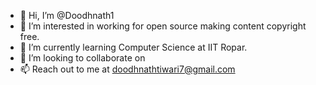 - 👋 Hi, I’m @Doodhnath1
- 👀 I’m interested in working for open source making content copyright free.
- 🌱 I’m currently learning Computer Science at IIT Ropar.
- 💞️ I’m looking to collaborate on 
- 📫 Reach out to me at doodhnathtiwari7@gmail.com

<!---
Doodhnath1/Doodhnath1 is a ✨ special ✨ repository because its `README.md` (this file) appears on your GitHub profile.
You can click the Preview link to take a look at your changes.
--->
